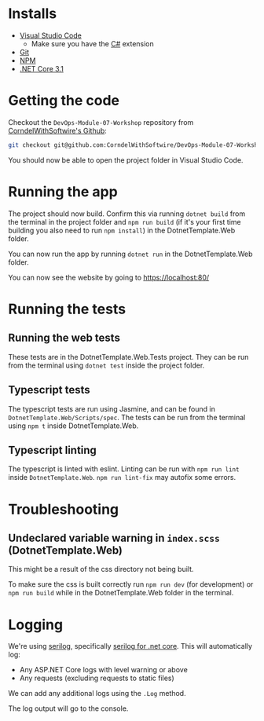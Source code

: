 # Installs

- [Visual Studio Code](https://code.visualstudio.com/download)
    - Make sure you have the [C#](https://marketplace.visualstudio.com/items?itemName=ms-dotnettools.csharp) extension
- [Git](https://git-scm.com/)
- [NPM](https://www.npmjs.com/get-npm)
- [.NET Core 3.1](https://dotnet.microsoft.com/download)

# Getting the code

Checkout the `DevOps-Module-07-Workshop` repository from [CorndelWithSoftwire's Github](https://github.com/CorndelWithSoftwire/DevOps-Module-07-Workshop):

```bash
git checkout git@github.com:CorndelWithSoftwire/DevOps-Module-07-Workshop.git
```

You should now be able to open the project folder in Visual Studio Code.

# Running the app

The project should now build. Confirm this via running `dotnet build` from the terminal in the project folder and `npm run build` (if it's your first time building you also need to run `npm install`) in the DotnetTemplate.Web folder.

You can now run the app by running `dotnet run` in the DotnetTemplate.Web folder.

You can now see the website by going to [https://localhost:80/](https://localhost:80/)

# Running the tests

## Running the web tests
These tests are in the DotnetTemplate.Web.Tests project. They can be run from the terminal using `dotnet test` inside the project folder.

## Typescript tests
The typescript tests are run using Jasmine, and can be found in `DotnetTemplate.Web/Scripts/spec`. The tests can be run from the terminal using `npm t` inside DotnetTemplate.Web.

## Typescript linting
The typescript is linted with eslint. Linting can be run with `npm run lint` inside `DotnetTemplate.Web`. `npm run lint-fix` may autofix some errors.

# Troubleshooting

## Undeclared variable warning in `index.scss` (DotnetTemplate.Web)

This might be a result of the css directory not being built.

To make sure the css is built correctly run `npm run dev` (for development) or `npm run build` while in the DotnetTemplate.Web folder in the terminal.

# Logging
We're using [serilog](https://serilog.net/), specifically [serilog for .net core](https://nblumhardt.com/2019/10/serilog-in-aspnetcore-3/). This will automatically log:
* Any ASP.NET Core logs with level warning or above
* Any requests (excluding requests to static files)

We can add any additional logs using the `.Log` method.

The log output will go to the console.

